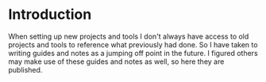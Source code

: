 # Introduction

When setting up new projects and tools I don't always have access to old projects and tools to reference what previously had done. So I have taken to writing guides and notes as a jumping off point in the future. I figured others may make use of these guides and notes as well, so here they are published.
